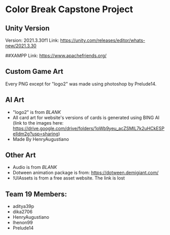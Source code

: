 # Color Break Capstone Project

## Unity Version
Version: 2021.3.30f1
Link: https://unity.com/releases/editor/whats-new/2021.3.30

##XAMPP
Link: https://www.apachefriends.org/

## Custom Game Art
Every PNG except for "logo2" was made using photoshop by Prelude14.

## AI Art
- "logo2" is from *BLANK*
- All card art for website's versions of cards is generated using BING AI
  (link to the images here: 
  https://drive.google.com/drive/folders/1oWb9yeu_acZSMlL7k2uHCkESPelldm2g?usp=sharing)
- Made By HenryAugustiano

## Other Art
- Audio is from *BLANK*
- Dotween animation package is from: https://dotween.demigiant.com/
- !UIAssets is from a free asset website. The link is lost


## Team 19 Members: 
<ul>
<li>aditya39p</li>
<li>dika2706</li>
<li>HenryAugustiano</li>
<li>lhenon99</li>
<li>Prelude14</li>
</ul>
